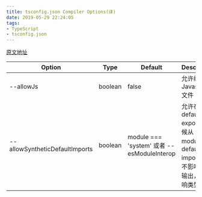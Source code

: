 ```yaml
---
title: tsconfig.json Compiler Options(译)
date: 2019-05-29 22:24:05
tags:
- TypeScript
- tsconfig.json
---
```


[原文地址](https://www.typescriptlang.org/docs/handbook/compiler-options.html)

Option   | Type  | Default | Description        
---------|-------|---------|--------------------
--allowJs                      | boolean |                    false                  | 允许编译Javascript文件
--allowSyntheticDefaultImports | boolean | module === 'system' 或者 --esModuleInterop | 允许在没有default export的时候从modules中default import。这不影响代码输出，只影响类型检查

[`Compiler Options`]: https://www.typescriptlang.org/docs/handbook/compiler-options.html
